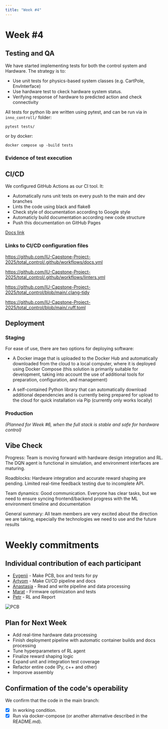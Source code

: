 ```yaml
---
title: "Week #4"
---
```


# Week #4

## Testing and QA


We have started implementing tests for both the control system and Hardware. The strategy is to:
- Use unit tests for physics-based system classes (e.g. CartPole, EnvInterface)
- Use hardware test to ckeck hardware system status.
- Verifying response of hardware to predicted action and check connectivity 

All tests for python lib are written using pytest, and can be run via in `inno_controll/` folder:
```
pytest tests/
```

or by docker:

```
docker compose up -build tests
```

### Evidence of test execution

<!-- Screenshots will go here later -->

## CI/CD

We configured GitHub Actions as our CI tool. It:
- Automatically runs unit tests on every push to the main and dev branches
- Lints the code using black and flake8
- Check style of documentation according to Google style
- Automaticly build documentation according new code structure
- Push this documentation on GitHub Pages

[Docs link](https://iu-capstone-project-2025.github.io/total_control/)

### Links to CI/CD configuration files

https://github.com/IU-Capstone-Project-2025/total_control/.github/workflows/docs.yml

https://github.com/IU-Capstone-Project-2025/total_control/.github/workflows/linters.yml

https://github.com/IU-Capstone-Project-2025/total_control/blob/main/.clang-tidy

https://github.com/IU-Capstone-Project-2025/total_control/blob/main/.ruff.toml

## Deployment

### Staging

For ease of use, there are two options for deploying software:

- A Docker image that is uploaded to the Docker Hub and automatically downloaded from the cloud to a local computer, where it is deployed using Docker Compose (this solution is primarily suitable for development, taking into account the use of additional tools for preparation, configuration, and management)

- A self-contained Python library that can automatically download additional dependencies and is currently being prepared for upload to the cloud for quick installation via Pip (currently only works locally)


### Production

*(Planned for Week #6, when the full stack is stable and safe for hardware control)*

## Vibe Check

Progress: Team is moving forward with hardware design integration and RL. The DQN agent is functional in simulation, and environment interfaces are maturing.

Roadblocks: Hardware integration and accurate reward shaping are pending. Limited real-time feedback testing due to incomplete API.

Team dynamics: Good communication. Everyone has clear tasks, but we need to ensure syncing frontend/backend progress with the ML environment timeline and documentation

General summary: All team members are very excited about the direction we are taking, especially the technologies we need to use and the future results

# Weekly commitments

## Individual contribution of each participant

- [Evgenii](https://github.com/IU-Capstone-Project-2025/total_control/commit/09453c56725dae58333d71a8e4f8af152e0c2075) - Make PCB, box and tests for py
- [Artyom](https://github.com/IU-Capstone-Project-2025/total_control/commit/2d77f71c44007a1d604920881940c22b2d4c4f78) - Make CI/CD pipeline and docs
- [Anastasia](https://github.com/IU-Capstone-Project-2025/total_control/commit/ea22df737e36c3a01feb74946cd486dca1b6a630) - Read and write pipeline and data processing
- [Marat](https://github.com/IU-Capstone-Project-2025/total_control/commit/0273ab1e8bcf13460ab3e0583366fcf6cb4deb4d) - Firmware optimization and tests
- [Petr](https://github.com/IU-Capstone-Project-2025/total_control/commit/d87c531e82ee2dca2ba88e14a7f89c04cf4fd45b) - RL and Report

![PCB](https://github.com/user-attachments/assets/53fc9832-1e44-4d3c-b743-326003e41727)

## Plan for Next Week

- Add real-time hardware data processing  
- Finish deployment pipeline with automatic container builds and docs processing 
- Tune hyperparameters of RL agent  
- Finalize reward shaping logic  
- Expand unit and integration test coverage
- Refactor entire code (Py, c++ and other)
- Imporove assembly

## Confirmation of the code's operability

We confirm that the code in the main branch:
- [x] In working condition.
- [x] Run via docker-compose (or another alternative described in the README.md).

